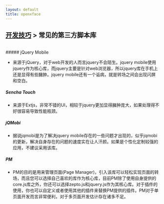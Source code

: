 ```yaml
---
layout: default
title: openxface
---
```


## [开发技巧](DevelopSkill.html) > 常见的第三方脚本库
<br>
##### jQuery Mobile

  * 来源于jQuery，对于web开发的人而言jquery不会陌生。jquery mobile使用jquery作为核心库，而jquery主要是针对web浏览器，所以jquery库在手机上还是显得有些臃肿。jquery mobile还有一个诟病，就是转场之间会出现闪屏和空白。

##### Sencha Touch

  - 来源于Extjs，非常不错的UI，相较于jquery更加显得臃肿庞大，如果处理得不好很容易导致性能瓶颈。

##### jQMobi

  - 据说jqmobi是为了解决jquery mobile存在的一些问题才出现的，似乎jqmobi的更新，解决自身存在的问题的速度实在让人汗颜。如果是个性化定制较强的应用，不建议采用该库。

##### PM

  + PM的目的是用来管理页面(Page Manager)，引入该库可以轻松实现页面的转场，而且您可以选择自己喜欢的库作为核心库，目前PM除了使用自身提供的core.js库之外，你还可以选择zepto.js和jquery.js作为其核心库。对于插件的使用，你也可以自定义或者使用其他的插件来替换PM提供的插件。PM对于单页面开发而言非常便利，对于多页面开发估计存在诸多不足。


